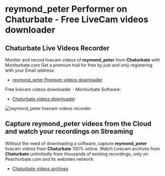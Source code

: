 # reymond_peter Performer on Chaturbate - Free LiveCam videos downloader

## Chaturbate Live Videos Recorder

Monitor and record livecam videos of **reymond_peter** from **Chaturbate** with Moniturbate.com
Get a premium trial for free by just and only registering with your Email address:
* [reymond_peter Premium videos downloader](https://moniturbate.com/request-demo-licence-key.html)

Free livecam videos downloader - Moniturbate Software:
* [Chaturbate videos downloader](https://moniturbate.com/moniturbate-download-software.html)

![reymond_peter livecam videos recorder](https://peachurnet.com/templates/moniturbate-software.png)


## Capture reymond_peter videos from the Cloud and watch your recordings on Streaming

Without the need of downloading a software, capture **reymond_peter** livecam videos from **Chaturbate** 100% online.
Watch Livecam archives from **Chaturbate** unlimitedly from thousands of existing recordings, only on Peachurbate.com and its websites network:
* [Chaturbate videos archives](https://peachurnet.com/)